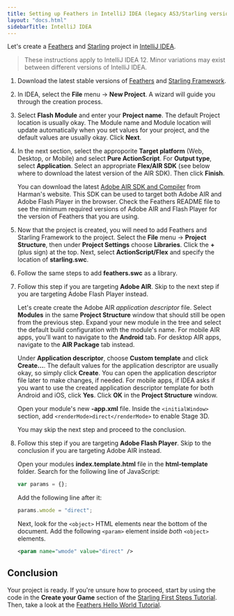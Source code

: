 ```yaml
---
title: Setting up Feathers in IntelliJ IDEA (legacy AS3/Starling version)
layout: "docs.html"
sidebarTitle: IntelliJ IDEA
---
```


Let's create a [Feathers](/learn/as3-starling/getting-started/) and [Starling](https://gamua.com/starling/) project in [IntelliJ IDEA](https://www.jetbrains.com/idea/).

> These instructions apply to IntelliJ IDEA 12. Minor variations may exist between different versions of IntelliJ IDEA.

1. Download the latest stable versions of [Feathers](./installation.md) and [Starling Framework](https://gamua.com/starling/download/).

2. In IDEA, select the **File** menu → **New Project**. A wizard will guide you through the creation process.

3. Select **Flash Module** and enter your **Project name**. The default Project location is usually okay. The Module name and Module location will update automatically when you set values for your project, and the default values are usually okay. Click **Next**.

4. In the next section, select the approporite **Target platform** (Web, Desktop, or Mobile) and select **Pure ActionScript**. For **Output type**, select **Application**. Select an appropriate **Flex/AIR SDK** (see below where to download the latest version of the AIR SDK). Then click **Finish**.

   You can download the latest [Adobe AIR SDK and Compiler](https://airsdk.harman.com/download/) from Harman's website. This SDK can be used to target both Adobe AIR and Adobe Flash Player in the browser. Check the Feathers README file to see the minimum required versions of Adobe AIR and Flash Player for the version of Feathers that you are using.

5. Now that the project is created, you will need to add Feathers and Starling Framework to the project. Select the **File** menu → **Project Structure**, then under **Project Settings** choose **Libraries**. Click the **+** (plus sign) at the top. Next, select **ActionScript/Flex** and specify the location of **starling.swc**.

6. Follow the same steps to add **feathers.swc** as a library.

7. Follow this step if you are targeting **Adobe AIR**. Skip to the next step if you are targeting Adobe Flash Player instead.

   Let's create create the Adobe AIR _application descriptor_ file. Select **Modules** in the same **Project Structure** window that should still be open from the previous step. Expand your new module in the tree and select the default build configuration with the module's name. For mobile AIR apps, you'll want to navigate to the **Android** tab. For desktop AIR apps, navigate to the **AIR Package** tab instead.

   Under **Application descriptor**, choose **Custom template** and click **Create…**. The default values for the application descriptor are usually okay, so simply click **Create**. You can open the application descriptor file later to make changes, if needed. For mobile apps, if IDEA asks if you want to use the created application descriptor template for both Android and iOS, click **Yes**. Click **OK** in the **Project Structure** window.

   Open your module's new **-app.xml** file. Inside the `<initialWindow>` section, add `<renderMode>direct</renderMode>` to enable Stage 3D.

   You may skip the next step and proceed to the conclusion.

8. Follow this step if you are targeting **Adobe Flash Player**. Skip to the conclusion if you are targeting Adobe AIR instead.

   Open your modules **index.template.html** file in the **html-template** folder. Search for the following line of JavaScript:

   ```javascript
   var params = {};
   ```

   Add the following line after it:

   ```javascript
   params.wmode = "direct";
   ```

   Next, look for the `<object>` HTML elements near the bottom of the document. Add the following `<param>` element inside _both_ `<object>` elements.

   ```xml
   <param name="wmode" value="direct" />
   ```

## Conclusion

Your project is ready. If you're unsure how to proceed, start by using the code in the **Create your Game** section of the [Starling First Steps Tutorial](https://gamua.com/starling/first-steps/). Then, take a look at the [Feathers Hello World Tutorial](./hello-world.md).
